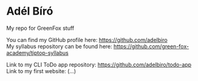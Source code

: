 ﻿# Adél Bíró
My repo for GreenFox stuff

You can find my GitHub profile here: https://github.com/adelbiro  
My syllabus repository can be found here: https://github.com/green-fox-academy/tiptop-syllabus  


Link to my CLI ToDo app repository: https://github.com/adelbiro/todo-app  
Link to my first website: (...)
